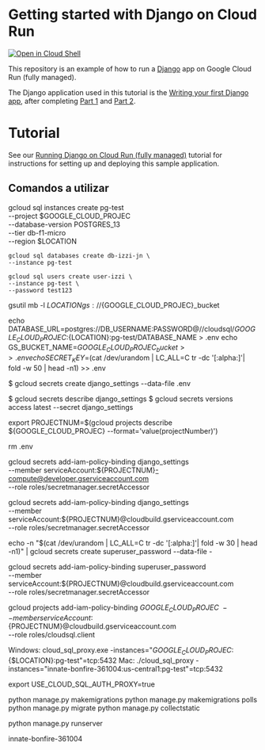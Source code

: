 # Getting started with Django on Cloud Run

[![Open in Cloud Shell][shell_img]][shell_link]

[shell_img]: http://gstatic.com/cloudssh/images/open-btn.png
[shell_link]: https://console.cloud.google.com/cloudshell/open?git_repo=https://github.com/GoogleCloudPlatform/python-docs-samples&page=editor&open_in_editor=run/django/README.md

This repository is an example of how to run a [Django](https://www.djangoproject.com/) 
app on Google Cloud Run (fully managed). 

The Django application used in this tutorial is the [Writing your first Django app](https://docs.djangoproject.com/en/3.2/#first-steps),
after completing [Part 1](https://docs.djangoproject.com/en/3.2/intro/tutorial01/) and [Part 2](https://docs.djangoproject.com/en/3.2/intro/tutorial02/).


# Tutorial
See our [Running Django on Cloud Run (fully managed)](https://cloud.google.com/python/django/run) tutorial for instructions for setting up and deploying this sample application.

## Comandos a utilizar

gcloud sql instances create pg-test \
    --project $GOOGLE_CLOUD_PROJEC \
    --database-version POSTGRES_13 \
    --tier db-f1-micro \
    --region $LOCATION


    gcloud sql databases create db-izzi-jn \
    --instance pg-test

    gcloud sql users create user-izzi \
    --instance pg-test \
    --password test123


gsutil mb -l $LOCATION gs://${GOOGLE_CLOUD_PROJEC}_bucket

echo DATABASE_URL=postgres://DB_USERNAME:PASSWORD@//cloudsql/${GOOGLE_CLOUD_PROJEC}:${LOCATION}:pg-test/DATABASE_NAME > .env
echo GS_BUCKET_NAME=${GOOGLE_CLOUD_PROJEC}_bucket >> .env
echo SECRET_KEY=$(cat /dev/urandom | LC_ALL=C tr -dc '[:alpha:]'| fold -w 50 | head -n1) >> .env


$ gcloud secrets create django_settings --data-file .env

$ gcloud secrets describe django_settings
$ gcloud secrets versions access latest --secret django_settings

export PROJECTNUM=$(gcloud projects describe ${GOOGLE_CLOUD_PROJEC} --format='value(projectNumber)')

rm .env

gcloud secrets add-iam-policy-binding django_settings \
    --member serviceAccount:${PROJECTNUM}-compute@developer.gserviceaccount.com \
    --role roles/secretmanager.secretAccessor

gcloud secrets add-iam-policy-binding django_settings \
    --member serviceAccount:${PROJECTNUM}@cloudbuild.gserviceaccount.com \
    --role roles/secretmanager.secretAccessor

echo -n "$(cat /dev/urandom | LC_ALL=C tr -dc '[:alpha:]'| fold -w 30 | head -n1)" | gcloud secrets create superuser_password --data-file -

gcloud secrets add-iam-policy-binding superuser_password \
    --member serviceAccount:${PROJECTNUM}@cloudbuild.gserviceaccount.com \
    --role roles/secretmanager.secretAccessor

gcloud projects add-iam-policy-binding $GOOGLE_CLOUD_PROJEC \
    --member serviceAccount:${PROJECTNUM}@cloudbuild.gserviceaccount.com \
    --role roles/cloudsql.client

Windows: cloud_sql_proxy.exe -instances="${GOOGLE_CLOUD_PROJEC}:${$LOCATION}:pg-test"=tcp:5432
Mac: ./cloud_sql_proxy -instances="innate-bonfire-361004:us-central1:pg-test"=tcp:5432

export USE_CLOUD_SQL_AUTH_PROXY=true

python manage.py makemigrations
python manage.py makemigrations polls
python manage.py migrate
python manage.py collectstatic

python manage.py runserver

innate-bonfire-361004



